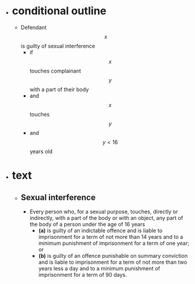 - # conditional outline
	- Defendant $$x$$ is guilty of sexual interference
		- if $$x$$ touches complainant $$y$$ with a part of their body
		- and $$x$$ touches $$y$$
		- and $$y < 16$$ years old
- # text
	- ## Sexual interference
		- Every person who, for a sexual purpose, touches, directly or indirectly, with a part of the body or with an object, any part of the body of a person under the age of 16 years
			- **(a)** is guilty of an indictable offence and is liable to imprisonment for a term of not more than 14 years and to a minimum punishment of imprisonment for a term of one year; or
			- **(b)** is guilty of an offence punishable on summary conviction and is liable to imprisonment for a term of not more than two years less a day and to a minimum punishment of imprisonment for a term of 90 days.